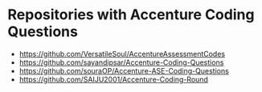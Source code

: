 # Repositories with Accenture Coding Questions
- https://github.com/VersatileSoul/AccentureAssessmentCodes
- https://github.com/sayandipsar/Accenture-Coding-Questions
- https://github.com/souraOP/Accenture-ASE-Coding-Questions
- https://github.com/SAIJU2001/Accenture-Coding-Round
